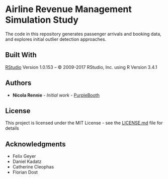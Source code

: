 # Airline Revenue Management Simulation Study
The code in this repository generates passenger arrivals and booking data, and explores initial outlier detection approaches.


## Built With
[RStudio](https://www.rstudio.com/) Version 1.0.153 – © 2009-2017 RStudio, Inc. using R Version 3.4.1


## Authors
* **Nicola Rennie** - *Initial work* - [PurpleBooth](https://github.com/PurpleBooth)


## License
This project is licensed under the MIT License - see the [LICENSE.md](LICENSE.md) file for details


## Acknowledgments
* Felix Geyer
* Daniel Kadatz
* Catherine Cleophas
* Florian Dost

